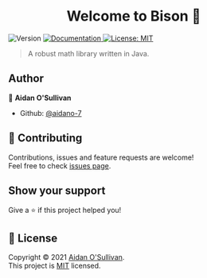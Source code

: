 <h1 align="center">Welcome to Bison 👋</h1>
<p>
  <img alt="Version" src="https://img.shields.io/badge/version-0.1-blue.svg?cacheSeconds=2592000" />
  <a href="https://github.com/aidano-7/Bison/tree/main/docs" target="_blank">
    <img alt="Documentation" src="https://img.shields.io/badge/documentation-yes-brightgreen.svg" />
  </a>
  <a href="https://github.com/aidano-7/Bison/blob/main/LICENSE" target="_blank">
    <img alt="License: MIT" src="https://img.shields.io/badge/License-MIT-yellow.svg" />
  </a>
</p>

> A robust math library written in Java.

## Author

👤 **Aidan O'Sullivan**

* Github: [@aidano-7](https://github.com/aidano-7)

## 🤝 Contributing

Contributions, issues and feature requests are welcome!<br />Feel free to check [issues page](https://github.com/aidano-7/Bison/issues). 

## Show your support

Give a ⭐️ if this project helped you!

## 📝 License

Copyright © 2021 [Aidan O'Sullivan](https://github.com/aidano-7).<br />
This project is [MIT](https://github.com/aidano-7/Bison/blob/main/LICENSE) licensed.

